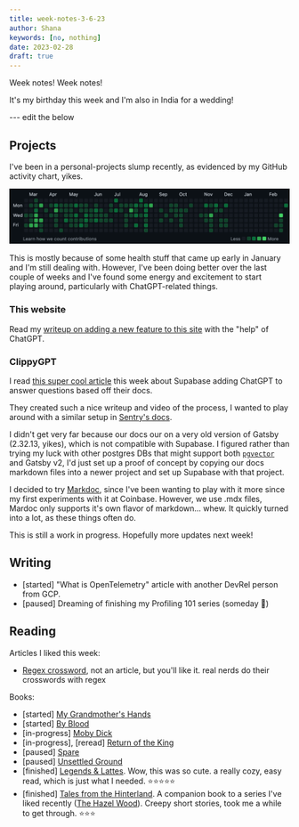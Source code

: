 ```yaml
---
title: week-notes-3-6-23
author: Shana
keywords: [no, nothing]
date: 2023-02-28
draft: true
---
```


Week notes! Week notes!

It's my birthday this week and I'm also in India for a wedding!

--- edit the below

## Projects

I've been in a personal-projects slump recently, as evidenced by my GitHub activity chart, yikes.

![A mediocre GitHub contributions graph](../images/github-dots.png)

This is mostly because of some health stuff that came up early in January and I'm still dealing with. However, I've been doing better over the last couple of weeks and I've found some energy and excitement to start playing around, particularly with ChatGPT-related things.

### This website

Read my [writeup on adding a new feature to this site](https://shana.codes/posts/chatgpt-site-improvements.html) with the "help" of ChatGPT.

### ClippyGPT

I read [this super cool article](https://supabase.com/blog/chatgpt-supabase-docs) this week about Supabase adding ChatGPT to answer questions based off their docs.

They created such a nice writeup and video of the process, I wanted to play around with a similar setup in [Sentry's docs](https://docs.sentry.io/).

I didn't get very far because our docs our on a very old version of Gatsby (2.32.13, yikes), which is not compatible with Supabase. I figured rather than trying my luck with other postgres DBs that might support both [`pgvector`](https://github.com/pgvector/pgvector) and Gatsby v2, I'd just set up a proof of concept by copying our docs markdown files into a newer project and set up Supabase with that project.

I decided to try [Markdoc](https://markdoc.dev/), since I've been wanting to play with it more since my first experiments with it at Coinbase. However, we use .mdx files, Mardoc only supports it's own flavor of markdown... whew. It quickly turned into a lot, as these things often do.

This is still a work in progress. Hopefully more updates next week!

## Writing

- [started] "What is OpenTelemetry" article with another DevRel person from GCP.
- [paused] Dreaming of finishing my Profiling 101 series (someday 💭)

## Reading

Articles I liked this week:

- [Regex crossword](https://regexcrossword.com/), not an article, but you'll like it. real nerds do their crosswords with regex

Books:

- [started] [My Grandmother's Hands](https://openlibrary.org/works/OL19718843W/My_grandmother%27s_hands?edition=ia%3Amygrandmothersha0000mena)
- [started] [By Blood](https://openlibrary.org/works/OL16239773W/By_blood?edition=ia%3Abyblood0000ullm_u3v1)
- [in-progress] [Moby Dick](https://openlibrary.org/works/OL21501229W/Moby_Dick?edition=ia%3Amobydick0000melv_c9t5)
- [in-progress], [reread] [Return of the King](https://openlibrary.org/works/OL27516W/The_Return_of_the_King?edition=ia%3Aleretourduroi0000tolk)
- [paused] [Spare](https://openlibrary.org/works/OL29240850W/Spare)
- [paused] [Unsettled Ground](https://openlibrary.org/works/OL25758323W/Unsettled_Ground)
- [finished] [Legends & Lattes](https://openlibrary.org/works/OL27591348W). Wow, this was so cute. a really cozy, easy read, which is just what I needed. ⭐️⭐️⭐️⭐️⭐️
- [finished] [Tales from the Hinterland](https://openlibrary.org/works/OL20868276W/Tales_from_the_Hinterland?edition=key%3A/books/OL38807224M). A companion book to a series I've liked recently ([The Hazel Wood](https://openlibrary.org/works/OL19730066W/The_Hazel_Wood?edition=key%3A/books/OL26943167M)). Creepy short stories, took me a while to get through. ⭐️⭐️⭐️
